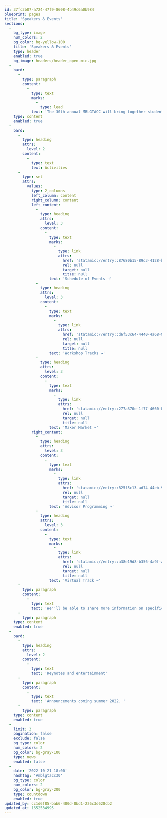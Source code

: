 ```yaml
---
id: 37fc3b87-a724-47f9-8608-4b49c6a0b984
blueprint: pages
title: 'Speakers & Events'
sections:
  -
    bg_type: image
    num_colors: 2
    bg_color: bg-yellow-100
    title: 'Speakers & Events'
    type: header
    enabled: true
    bg_image: headers/header_open-mic.jpg
  -
    bard:
      -
        type: paragraph
        content:
          -
            type: text
            marks:
              -
                type: lead
            text: 'The 30th annual MBLGTACC will bring together students, makers, thought leaders, advisors and staff, artists, and more. Keep an eye on this space as we continue to confirm programming, and sign-up for email updates using the form at the bottom of this page.'
    type: content
    enabled: true
  -
    bard:
      -
        type: heading
        attrs:
          level: 2
        content:
          -
            type: text
            text: Activities
      -
        type: set
        attrs:
          values:
            type: 2_columns
            left_column: content
            right_column: content
            left_content:
              -
                type: heading
                attrs:
                  level: 3
                content:
                  -
                    type: text
                    marks:
                      -
                        type: link
                        attrs:
                          href: 'statamic://entry::87680b15-89d3-4128-b22c-532f8f4ea4b0'
                          rel: null
                          target: null
                          title: null
                    text: 'Schedule of Events →'
              -
                type: heading
                attrs:
                  level: 3
                content:
                  -
                    type: text
                    marks:
                      -
                        type: link
                        attrs:
                          href: 'statamic://entry::d6f53c64-4440-4a68-9b6c-d18fff3d6834'
                          rel: null
                          target: null
                          title: null
                    text: 'Workshop Tracks →'
              -
                type: heading
                attrs:
                  level: 3
                content:
                  -
                    type: text
                    marks:
                      -
                        type: link
                        attrs:
                          href: 'statamic://entry::277a370e-1f77-4660-b9e0-17e7873a7443'
                          rel: null
                          target: null
                          title: null
                    text: 'Maker Market →'
            right_content:
              -
                type: heading
                attrs:
                  level: 3
                content:
                  -
                    type: text
                    marks:
                      -
                        type: link
                        attrs:
                          href: 'statamic://entry::825f5c13-ad74-44eb-9bfb-7e33a22c49e4'
                          rel: null
                          target: null
                          title: null
                    text: 'Advisor Programming →'
              -
                type: heading
                attrs:
                  level: 3
                content:
                  -
                    type: text
                    marks:
                      -
                        type: link
                        attrs:
                          href: 'statamic://entry::a38e19d8-b356-4a9f-af80-dfdc71f8d76d'
                          rel: null
                          target: null
                          title: null
                    text: 'Virtual Track →'
      -
        type: paragraph
        content:
          -
            type: text
            text: 'We''ll be able to share more information on specific workshops following the conclusion of the workshop selection process.'
      -
        type: paragraph
    type: content
    enabled: true
  -
    bard:
      -
        type: heading
        attrs:
          level: 2
        content:
          -
            type: text
            text: 'Keynotes and entertainment'
      -
        type: paragraph
        content:
          -
            type: text
            text: 'Announcements coming summer 2022. '
      -
        type: paragraph
    type: content
    enabled: true
  -
    limit: 3
    pagination: false
    exclude: false
    bg_type: color
    num_colors: 2
    bg_color: bg-gray-100
    type: news
    enabled: false
  -
    date: '2022-10-21 18:00'
    hashtag: '#mblgtacc30'
    bg_type: color
    num_colors: 2
    bg_color: bg-gray-200
    type: countdown
    enabled: true
updated_by: cc1d6f85-bab6-480d-8bd1-226c3d628cb2
updated_at: 1652534995
---
```

